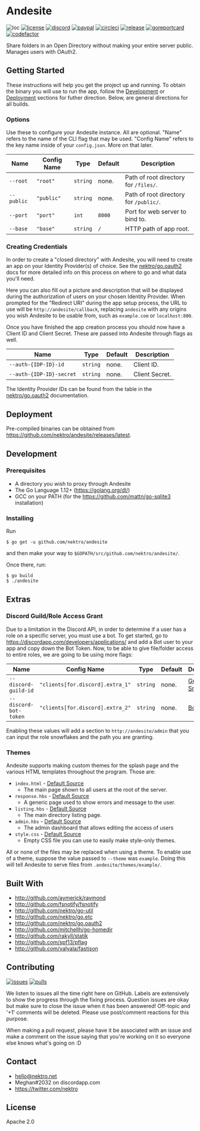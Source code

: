 # Andesite
![loc](https://sloc.xyz/github/nektro/andesite)
[![license](https://img.shields.io/github/license/nektro/andesite.svg)](https://github.com/nektro/andesite/blob/master/LICENSE)
[![discord](https://img.shields.io/discord/551971034593755159.svg)](https://discord.gg/P6Y4zQC)
[![paypal](https://img.shields.io/badge/donate-paypal-009cdf)](https://paypal.me/nektro)
[![circleci](https://circleci.com/gh/nektro/andesite.svg?style=svg)](https://circleci.com/gh/nektro/andesite)
[![release](https://img.shields.io/github/v/release/nektro/andesite)](https://github.com/nektro/andesite/releases/latest)
[![goreportcard](https://goreportcard.com/badge/github.com/nektro/andesite)](https://goreportcard.com/report/github.com/nektro/andesite)
[![codefactor](https://www.codefactor.io/repository/github/nektro/andesite/badge)](https://www.codefactor.io/repository/github/nektro/andesite)

Share folders in an Open Directory without making your entire server public. Manages users with OAuth2.

## Getting Started
These instructions will help you get the project up and running. To obtain the binary you will use to run the app, follow the [Development](#development) or [Deployment](#deployment) sections for futher direction. Below, are general directions for all builds.

### Options
Use these to configure your Andesite instance. All are optional. "Name" refers to the name of the CLI flag that may be used. "Config Name" refers to the key name inside of your `config.json`. More on that later.

| Name | Config Name | Type | Default | Description |
|------|-------------|------|---------|-------------|
| `--root` | `"root"` | `string` | none. | Path of root directory for `/files/`. |
| `--public` | `"public"` | `string` | none. | Path of root directory for `/public/`. |
| `--port` | `"port"` | `int` | `8000` | Port for web server to bind to. |
| `--base` | `"base"` | `string` | `/` | HTTP path of app root. |
### Creating Credentials
In order to create a "closed directory" with Andesite, you will need to create an app on your Identity Provider(s) of choice. See the [nektro/go.oauth2](https://github.com/nektro/go.oauth2#readme) docs for more detailed info on this process on where to go and what data you'll need.

Here you can also fill out a picture and description that will be displayed during the authorization of users on your chosen Identity Provider. When prompted for the "Redirect URI" during the app setup process, the URL to use will be `http://andesite/callback`, replacing `andesite` with any origins you wish Andesite to be usable from, such as `example.com` or `localhost:800`.

Once you have finished the app creation process you should now have a Client ID and Client Secret. These are passed into Andesite through flags as well.

| Name | Type | Default | Description |
|------|------|---------|-------------|
| `--auth-{IDP-ID}-id` | `string` | none. | Client ID. |
| `--auth-{IDP-ID}-secret` | `string` | none. | Client Secret. |

The Identity Provider IDs can be found from the table in the [nektro/go.oauth2](https://github.com/nektro/go.oauth2#readme) documentation.

## Deployment
Pre-compiled binaries can be obtained from https://github.com/nektro/andesite/releases/latest.

## Development

### Prerequisites
- A directory you wish to proxy through Andesite
- The Go Language 1.12+ (https://golang.org/dl/)
- GCC on your PATH (for the https://github.com/mattn/go-sqlite3 installation)

### Installing
Run
```
$ go get -u github.com/nektro/andesite
```
and then make your way to `$GOPATH/src/github.com/nektro/andesite/`.

Once there, run:
```
$ go build
$ ./andesite
```

## Extras

### Discord Guild/Role Access Grant
Due to a limitation in the Discord API, in order to determine if a user has a role on a specific server, you must use a bot. To get started, go to https://discordapp.com/developers/applications/ and add a Bot user to your app and copy down the Bot Token. Now, to be able to give file/folder access to entire roles, we are going to be using more flags:

| Name | Config Name | Type | Default | Description |
|------|-------------|------|---------|-------------|
| `--discord-guild-id` | `"clients[for.discord].extra_1"` | `string` | none. | [Guild Snowflake](https://discordapp.com/developers/docs/resources/guild). |
| `--discord-bot-token` | `"clients[for.discord].extra_2"` | `string` | none. | [Bot Token](https://discordapp.com/developers/docs/reference#authentication). |

Enabling these values will add a section to `http://andesite/admin` that you can input the role snowflakes and the path you are granting.

### Themes
Andesite supports making custom themes for the splash page and the various HTML templates throughout the program. Those are:
- `index.html` - [Default Source](./www/index.html)
    - The main page shown to all users at the root of the server.
- `response.hbs` - [Default Source](./www/response.hbs)
    - A generic page used to show errors and message to the user.
- `listing.hbs` - [Default Source](./www/listing.hbs)
    - The main directory listing page.
- `admin.hbs` - [Default Source](./www/admin.hbs)
    - The admin dashboard that allows editing the access of users
- `style.css` - [Default Source](./www/style.css)
    - Empty CSS file you can use to easily make style-only themes.

All or none of the files may be replaced when using a theme. To enable use of a theme, suppose the value passed to `--theme` was `example`. Doing this will tell Andesite to serve files from `.andesite/themes/example/`.

## Built With
- http://github.com/aymerick/raymond
- http://github.com/fsnotify/fsnotify
- http://github.com/nektro/go-util
- http://github.com/nektro/go.etc
- http://github.com/nektro/go.oauth2
- http://github.com/mitchellh/go-homedir
- http://github.com/rakyll/statik
- http://github.com/spf13/pflag
- http://github.com/valyala/fastjson

## Contributing
[![issues](https://img.shields.io/github/issues/nektro/andesite.svg)](https://github.com/nektro/andesite/issues)
[![pulls](https://img.shields.io/github/issues-pr/nektro/andesite.svg)](https://github.com/nektro/andesite/pulls)

We listen to issues all the time right here on GitHub. Labels are extensively to show the progress through the fixing process. Question issues are okay but make sure to close the issue when it has been answered! Off-topic and '+1' comments will be deleted. Please use post/comment reactions for this purpose.

When making a pull request, please have it be associated with an issue and make a comment on the issue saying that you're working on it so everyone else knows what's going on :D

## Contact
- hello@nektro.net
- Meghan#2032 on discordapp.com
- https://twitter.com/nektro

## License
Apache 2.0
